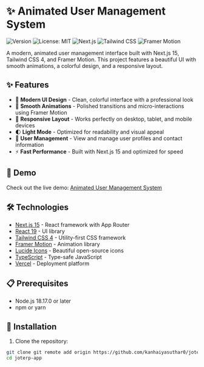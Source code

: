 # ✨ Animated User Management System

![Version](https://img.shields.io/badge/version-1.0.0-blue.svg?cacheSeconds=2592000)
![License: MIT](https://img.shields.io/badge/License-MIT-yellow.svg)
![Next.js](https://img.shields.io/badge/Next.js-15.3.0-black)
![Tailwind CSS](https://img.shields.io/badge/Tailwind-4.0-38B2AC)
![Framer Motion](https://img.shields.io/badge/Framer_Motion-11.0-purple)

A modern, animated user management interface built with Next.js 15, Tailwind CSS 4, and Framer Motion. This project features a beautiful UI with smooth animations, a colorful design, and a responsive layout.

## ✨ Features

- 🎨 **Modern UI Design** - Clean, colorful interface with a professional look
- 🔄 **Smooth Animations** - Polished transitions and micro-interactions using Framer Motion
- 📱 **Responsive Layout** - Works perfectly on desktop, tablet, and mobile devices
- 🌓 **Light Mode** - Optimized for readability and visual appeal
- 👤 **User Management** - View and manage user profiles and contact information
- ⚡ **Fast Performance** - Built with Next.js 15 and optimized for speed

## 🚀 Demo

Check out the live demo: [Animated User Management System](https://joterp-app.vercel.app)

## 🛠️ Technologies

- [Next.js 15](https://nextjs.org/) - React framework with App Router
- [React 19](https://react.dev/) - UI library
- [Tailwind CSS 4](https://tailwindcss.com/) - Utility-first CSS framework
- [Framer Motion](https://www.framer.com/motion/) - Animation library
- [Lucide Icons](https://lucide.dev/) - Beautiful open-source icons
- [TypeScript](https://www.typescriptlang.org/) - Type-safe JavaScript
- [Vercel](https://vercel.com/) - Deployment platform

## 📋 Prerequisites

- Node.js 18.17.0 or later
- npm or yarn

## 🔧 Installation

1. Clone the repository:

```bash
git clone git remote add origin https://github.com/kanhaiyasuthar0/joterp-app.git
cd joterp-app
```
